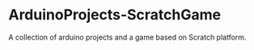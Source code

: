 # ArduinoProjects-ScratchGame
A collection of arduino projects and a game based on Scratch platform.
